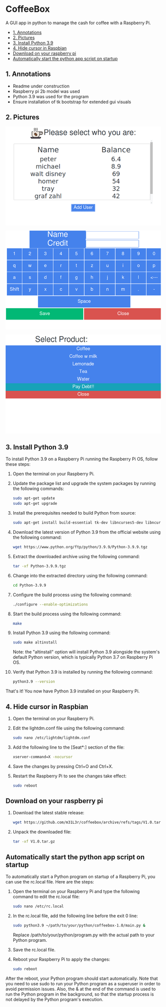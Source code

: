 # CoffeeBox

A GUI app in python to manage the cash for coffee with a Raspberry Pi.

- [1. Annotations](#1-annotations)
- [2. Pictures](#2-pictures)
- [3. Install Python 3.9](#3-install-python-39)
- [4. Hide cursor in Raspbian](#4-hide-cursor-in-raspbian)
- [Download on your raspberry pi](#download-on-your-raspberry-pi)
- [Automatically start the python app script on startup](#automatically-start-the-python-app-script-on-startup)

## 1. Annotations

- Readme under construction
- Raspberry pi 2b model was used
- Python 3.9 was used for the program
- Ensure installation of tk bootstrap for extended gui visuals

## 2. Pictures

![Image1](img/Screenshot_25_04_2023_16_21_15.png)

![Image2](img/Screenshot_25_04_2023_16_21_28.png)

![Image3](img/Screenshot_25_04_2023_16_21_41.png)

## 3. Install Python 3.9

To install Python 3.9 on a Raspberry Pi running the Raspberry Pi OS, follow these steps:

1. Open the terminal on your Raspberry Pi.
2. Update the package list and upgrade the system packages by running the following commands:

    ```bash
    sudo apt-get update
    sudo apt-get upgrade
    ```

3. Install the prerequisites needed to build Python from source:

    ```bash
    sudo apt-get install build-essential tk-dev libncurses5-dev libncursesw5-dev libreadline6-dev libdb5.3-dev libgdbm-dev libsqlite3-dev libssl-dev libbz2-dev libexpat1-dev liblzma-dev zlib1g-dev libffi-dev
    ```

4. Download the latest version of Python 3.9 from the official website using the following command:

    ```bash
    wget https://www.python.org/ftp/python/3.9.9/Python-3.9.9.tgz
    ```

5. Extract the downloaded archive using the following command:

    ```bash
    tar -xf Python-3.9.9.tgz
    ```

6. Change into the extracted directory using the following command:

    ```bash
    cd Python-3.9.9
    ```

7. Configure the build process using the following command:

    ```bash
    ./configure --enable-optimizations
    ```

8. Start the build process using the following command:

    ```bash
    make
    ```

9. Install Python 3.9 using the following command:

    ```bash
    sudo make altinstall
    ```

    Note: the "altinstall" option will install Python 3.9 alongside the system's default Python version, which is typically Python 3.7 on Raspberry Pi OS.

10. Verify that Python 3.9 is installed by running the following command:

    ```bash
    python3.9 --version
    ```

That's it! You now have Python 3.9 installed on your Raspberry Pi.

## 4. Hide cursor in Raspbian

1. Open the terminal on your Raspberry Pi.
2. Edit the lightdm.conf file using the following command:

    ```bash
    sudo nano /etc/lightdm/lightdm.conf
    ```

3. Add the following line to the [Seat*:] section of the file:

    ```bash
    xserver-command=X -nocursor
    ```

4. Save the changes by pressing Ctrl+O and Ctrl+X.
5. Restart the Raspberry Pi to see the changes take effect:

    ```bash
    sudo reboot
    ```

## Download on your raspberry pi

1. Download the latest stable release:

    ```bash
    wget https://github.com/m31L3r/coffeebox/archive/refs/tags/V1.0.tar.gz
    ```

2. Unpack the downloaded file:

    ```bash
    tar -xf V1.0.tar.gz
    ```

## Automatically start the python app script on startup

To automatically start a Python program on startup of a Raspberry Pi, you can use the rc.local file. Here are the steps:

1. Open the terminal on your Raspberry Pi and type the following command to edit the rc.local file:

    ```bash
    sudo nano /etc/rc.local
    ```

2. In the rc.local file, add the following line before the exit 0 line:

    ```bash
    sudo python3.9 ~/path/to/your/python/coffeebox-1.0/main.py &
    ```

    Replace /path/to/your/python/program.py with the actual path to your Python program.

3. Save the rc.local file.

4. Reboot your Raspberry Pi to apply the changes:

    ```bash
    sudo reboot
    ```

After the reboot, your Python program should start automatically. Note that you need to use sudo to run your Python program as a superuser in order to avoid permission issues. Also, the & at the end of the command is used to run the Python program in the background, so that the startup process is not delayed by the Python program's execution.
